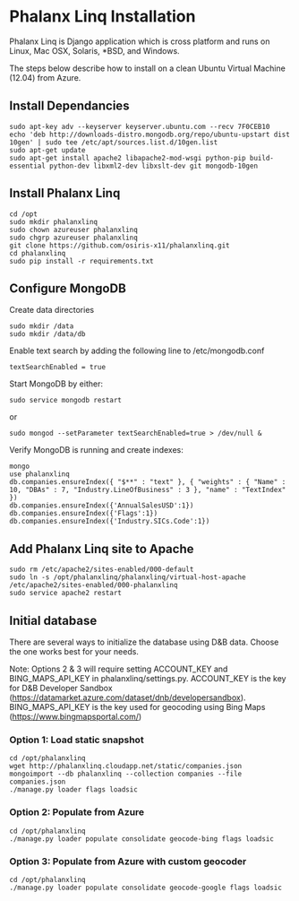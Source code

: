# Phalanx Linq Installation

Phalanx Linq is Django application which is cross platform and runs on Linux, Mac OSX, Solaris, *BSD, and Windows.

The steps below describe how to install on a clean Ubuntu Virtual Machine (12.04) from Azure.

## Install Dependancies

    sudo apt-key adv --keyserver keyserver.ubuntu.com --recv 7F0CEB10
    echo 'deb http://downloads-distro.mongodb.org/repo/ubuntu-upstart dist 10gen' | sudo tee /etc/apt/sources.list.d/10gen.list
    sudo apt-get update
    sudo apt-get install apache2 libapache2-mod-wsgi python-pip build-essential python-dev libxml2-dev libxslt-dev git mongodb-10gen

## Install Phalanx Linq

    cd /opt
    sudo mkdir phalanxlinq
    sudo chown azureuser phalanxlinq
    sudo chgrp azureuser phalanxlinq
    git clone https://github.com/osiris-x11/phalanxlinq.git
    cd phalanxlinq
    sudo pip install -r requirements.txt

## Configure MongoDB

Create data directories

    sudo mkdir /data
    sudo mkdir /data/db

Enable text search by adding the following line to /etc/mongodb.conf

    textSearchEnabled = true

Start MongoDB by either:

    sudo service mongodb restart
or

    sudo mongod --setParameter textSearchEnabled=true > /dev/null &

Verify MongoDB is running and create indexes:

    mongo
    use phalanxlinq
    db.companies.ensureIndex({ "$**" : "text" }, { "weights" : { "Name" : 10, "DBAs" : 7, "Industry.LineOfBusiness" : 3 }, "name" : "TextIndex" })
    db.companies.ensureIndex({'AnnualSalesUSD':1})
    db.companies.ensureIndex({'Flags':1})
    db.companies.ensureIndex({'Industry.SICs.Code':1})

## Add Phalanx Linq site to Apache

    sudo rm /etc/apache2/sites-enabled/000-default 
    sudo ln -s /opt/phalanxlinq/phalanxlinq/virtual-host-apache /etc/apache2/sites-enabled/000-phalanxlinq
    sudo service apache2 restart

## Initial database

There are several ways to initialize the database using D&B data. Choose the one works best for your needs.

Note: Options 2 & 3 will require setting ACCOUNT_KEY and BING_MAPS_API_KEY in phalanxlinq/settings.py. ACCOUNT_KEY is the key for D&B Developer Sandbox (https://datamarket.azure.com/dataset/dnb/developersandbox). BING_MAPS_API_KEY is the key used for geocoding using Bing Maps (https://www.bingmapsportal.com/)

### Option 1: Load static snapshot

    cd /opt/phalanxlinq
    wget http://phalanxlinq.cloudapp.net/static/companies.json
    mongoimport --db phalanxlinq --collection companies --file companies.json
    ./manage.py loader flags loadsic

### Option 2: Populate from Azure

    cd /opt/phalanxlinq
    ./manage.py loader populate consolidate geocode-bing flags loadsic

### Option 3: Populate from Azure with custom geocoder

    cd /opt/phalanxlinq
    ./manage.py loader populate consolidate geocode-google flags loadsic

